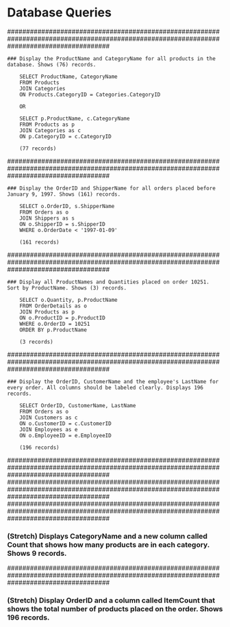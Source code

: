 # Database Queries


###########################################################################################################################################

    ### Display the ProductName and CategoryName for all products in the database. Shows (76) records.

        SELECT ProductName, CategoryName 
        FROM Products
        JOIN Categories
        ON Products.CategoryID = Categories.CategoryID

        OR

        SELECT p.ProductName, c.CategoryName 
        FROM Products as p
        JOIN Categories as c
        ON p.CategoryID = c.CategoryID

        (77 records)

###########################################################################################################################################

    ### Display the OrderID and ShipperName for all orders placed before January 9, 1997. Shows (161) records.

        SELECT o.OrderID, s.ShipperName
        FROM Orders as o
        JOIN Shippers as s
        ON o.ShipperID = s.ShipperID
        WHERE o.OrderDate < '1997-01-09'

        (161 records)

###########################################################################################################################################

    ### Display all ProductNames and Quantities placed on order 10251. Sort by ProductName. Shows (3) records.

        SELECT o.Quantity, p.ProductName
        FROM OrderDetails as o
        JOIN Products as p 
        ON o.ProductID = p.ProductID
        WHERE o.OrderID = 10251
        ORDER BY p.ProductName

        (3 records)

###########################################################################################################################################

    ### Display the OrderID, CustomerName and the employee's LastName for every order. All columns should be labeled clearly. Displays 196 records.

        SELECT OrderID, CustomerName, LastName 
        FROM Orders as o
        JOIN Customers as c
        ON o.CustomerID = c.CustomerID
        JOIN Employees as e
        ON o.EmployeeID = e.EmployeeID

        (196 records)

###########################################################################################################################################
###########################################################################################################################################
###########################################################################################################################################


### (Stretch)  Displays CategoryName and a new column called Count that shows how many products are in each category. Shows 9 records.


###########################################################################################################################################

### (Stretch) Display OrderID and a  column called ItemCount that shows the total number of products placed on the order. Shows 196 records. 